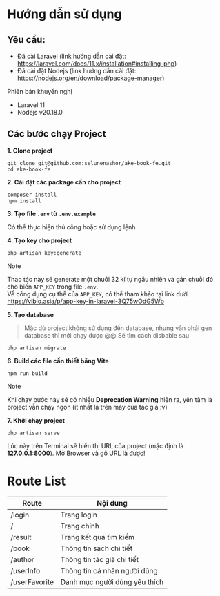 # Hướng dẫn sử dụng
## Yêu cầu:
- Đã cài Laravel (link hướng dẫn cài đặt: https://laravel.com/docs/11.x/installation#installing-php)
- Đã cài đặt Nodejs (link hướng dẫn cài đặt: https://nodejs.org/en/download/package-manager)

Phiên bản khuyến nghị
- Laravel 11
- Nodejs v20.18.0
## Các bước chạy Project

**1. Clone project**  
```
git clone git@github.com:selunenashor/ake-book-fe.git
cd ake-book-fe
```
**2. Cài đặt các package cần cho project** 
```
composer install
npm install
```
**3. Tạo file `.env` từ `.env.example`**

Có thể thực hiện thủ công hoặc sử dụng lệnh

**4. Tạo key cho project**
```
php artisan key:generate
```
> [!NOTE]
> Thao tác này sẽ generate một chuỗi 32 kí tự ngẫu nhiên và gán chuỗi đó cho biến `APP_KEY` trong file `.env`.  
Về công dụng cụ thể của `APP_KEY`, có thể tham khảo tại link dưới  
https://viblo.asia/p/app-key-in-laravel-3Q75wOdG5Wb

**5. Tạo database**

> Mặc dù project không sử dụng đến database, nhưng vẫn phải gen database thì mới chạy được @@ Sẽ tìm cách disbable sau
```
php artisan migrate
```

**6. Build các file cần thiết bằng Vite**
```
npm run build
```
> [!NOTE]
> Khi chạy bước này sẽ có nhiều **Deprecation Warning** hiện ra, yên tâm là project vẫn chạy ngon (ít nhất là trên máy của tác giả :v)

**7. Khởi chạy project**
```
php artisan serve
```
Lúc này trên Terminal sẽ hiển thị URL của project (mặc định là **127.0.0.1:8000**). Mở Browser và gõ URL là được!

# Route List
|Route|Nội dung|
|---|---|
|/login|Trang login   |
|/|Trang chính|
|/result|Trang kết quả tìm kiếm|
|/book|Thông tin sách chi tiết|
|/author|Thông tin tác giả chi tiết|
|/userInfo|Thông tin cá nhân người dùng|
|/userFavorite|Danh mục người dùng yêu thích|
